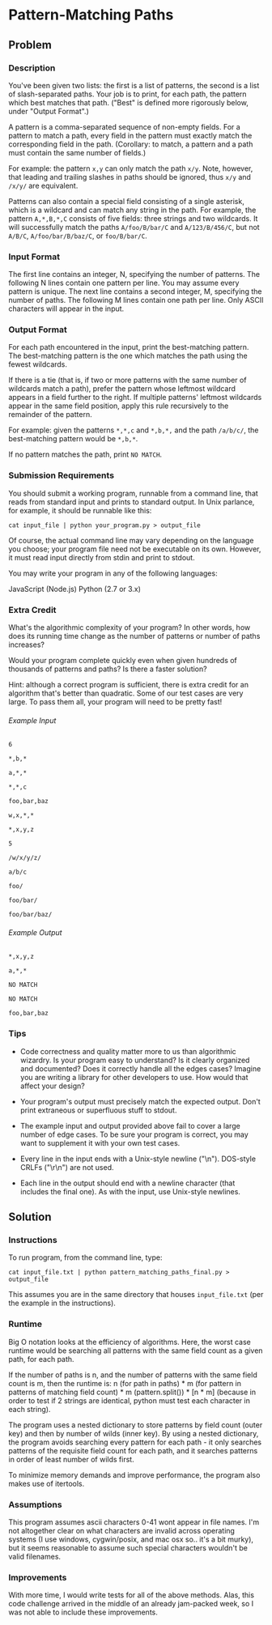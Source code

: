 # Pattern-Matching Paths 

## Problem 
### Description 

You've been given two lists: the first is a list of patterns, the second 
is a list of slash-separated paths. Your job is to print, for each path, 
the pattern which best matches that path. ("Best" is defined more 
rigorously below, under "Output Format".) 

A pattern is a comma-separated sequence of non-empty fields. For a 
pattern to match a path, every field in the pattern must exactly match 
the corresponding field in the path. (Corollary: to match, a pattern and 
a path must contain the same number of fields.) 

For example: the pattern `x,y` can only match the path `x/y`. Note, however, that leading and trailing slashes in paths should be ignored, thus `x/y` and `/x/y/` are equivalent. 

Patterns can also contain a special field consisting of a single 
asterisk, which is a wildcard and can match any string in the path. 
For example, the pattern `A,*,B,*,C` consists of five fields: three 
strings and two wildcards. It will successfully match the paths 
`A/foo/B/bar/C` and `A/123/B/456/C`, but not `A/B/C`, 
`A/foo/bar/B/baz/C`, or `foo/B/bar/C`. 

### Input Format 

The first line contains an integer, N, specifying the number of 
patterns. The following N lines contain one pattern per line. You may 
assume every pattern is unique. The next line contains a second integer, 
M, specifying the number of paths. The following M lines contain one 
path per line. Only ASCII characters will appear in the input. 

### Output Format 

For each path encountered in the input, print the best-matching 
pattern. The best-matching pattern is the one which matches the path 
using the fewest wildcards. 

If there is a tie (that is, if two or more patterns with the same number 
of wildcards match a path), prefer the pattern whose leftmost wildcard 
appears in a field further to the right. If multiple patterns' leftmost 
wildcards appear in the same field position, apply this rule recursively 
to the remainder of the pattern. 

For example: given the patterns `*,*,c` and `*,b,*,` and the path 
`/a/b/c/`, the best-matching pattern would be `*,b,*`. 

If no pattern matches the path, print `NO MATCH`. 

### Submission Requirements 

You should submit a working program, runnable from a command line, that 
reads from standard input and prints to standard output. In Unix 
parlance, for example, it should be runnable like this: 

`cat input_file | python your_program.py > output_file `

Of course, the actual command line may vary depending on the language 
you choose; your program file need not be executable on its own. 
However, it must read input directly from stdin and print to stdout. 

You may write your program in any of the following languages: 

JavaScript (Node.js) 
Python (2.7 or 3.x) 

### Extra Credit 
What's the algorithmic complexity of your program? In other words, how 
does its running time change as the number of patterns or number of 
paths increases? 

Would your program complete quickly even when given hundreds of 
thousands of patterns and paths? Is there a faster solution? 

Hint: although a correct program is sufficient, there is extra credit 
for an algorithm that's better than quadratic. Some of our test cases 
are very large. To pass them all, your program will need to be pretty 
fast! 

###### Example Input 

`6 `

`*,b,* `

`a,*,*` 

`*,*,c `

`foo,bar,baz `

`w,x,*,* `

`*,x,y,z `

`5 `

`/w/x/y/z/ `

`a/b/c `

`foo/ `

`foo/bar/ `

`foo/bar/baz/ `


###### Example Output 

`*,x,y,z `

`a,*,* `

`NO MATCH `

`NO MATCH `

`foo,bar,baz `

### Tips 

- Code correctness and quality matter more to us than algorithmic wizardry. Is your program easy to understand? Is it clearly organized and documented? Does it correctly handle all the edges cases? Imagine you are writing a library for other developers to use. How would that affect your design? 

- Your program's output must precisely match the expected output. Don't print extraneous or superfluous stuff to stdout. 

- The example input and output provided above fail to cover a large number of edge cases. To be sure your program is correct, you may want to supplement it with your own test cases. 

- Every line in the input ends with a Unix-style newline ("\n"). DOS-style CRLFs ("\r\n") are not used. 

- Each line in the output should end with a newline character (that includes the final one). As with the input, use Unix-style newlines.

## Solution

### Instructions
To run program, from the command line, type:

`cat input_file.txt | python pattern_matching_paths_final.py > output_file` 

This assumes you are in the same directory that houses `input_file.txt` (per the example in the instructions).

### Runtime
Big O notation looks at the efficiency of algorithms.
Here, the worst case runtime would be searching all patterns with the same field count as a given path, for each path.

If the number of paths is n, and the number of patterns with the same field count is m, then the runtime is:
n (for path in paths) * m (for pattern in patterns of matching field count) * m (pattern.split()) * \[n * m\] (because in order to test if 2 strings are identical, python must test each character in each string).

The program uses a nested dictionary to store patterns by field count (outer key) and then by number of wilds (inner key).  By using a nested dictionary, the program avoids searching every pattern for each path - it only searches patterns of the requisite field count for each path, and it searches patterns in order of least number of wilds first.  

To minimize memory demands and improve performance, the program also makes use of itertools.  
### Assumptions
This program assumes ascii characters 0-41 wont appear in file names.  I'm not altogether clear on what characters are invalid across operating systems (I use windows, cygwin/posix, and mac osx so.. it's a bit murky), but it seems reasonable to assume such special characters wouldn't be valid filenames.

### Improvements
With more time, I would write tests for all of the above methods.  Alas, this code challenge arrived in the middle of an already jam-packed week, so I was not able to include these improvements.  
